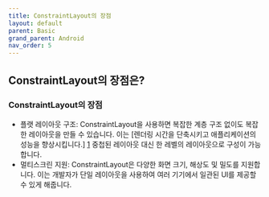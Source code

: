```yaml
---
title: ConstraintLayout의 장점
layout: default
parent: Basic
grand_parent: Android
nav_order: 5
---
```


## ConstraintLayout의 장점은?
### ConstraintLayout의 장점
- 플랫 레이아웃 구조: ConstraintLayout을 사용하면 복잡한 계층 구조 없이도 복잡한 레이아웃을 만들 수 있습니다. 이는 [렌더링 시간을 단축시키고 애플리케이션의 성능을 향상시킵니다.] [1] 중첩된 레이아웃 대신 한 레벨의 레이아웃으로 구성이 가능합니다.
- 멀티스크린 지원: ConstraintLayout은 다양한 화면 크기, 해상도 및 밀도를 지원합니다. 이는 개발자가 단일 레이아웃을 사용하여 여러 기기에서 일관된 UI를 제공할 수 있게 해줍니다.

[1]: view%20lifecycle.html